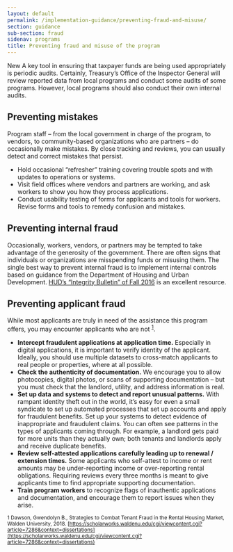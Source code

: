 ```yaml
---
layout: default
permalink: /implementation-guidance/preventing-fraud-and-misuse/
section: guidance
sub-section: fraud
sidenav: programs
title: Preventing fraud and misuse of the program
---
```


<span class="usa-tag usa-tag--new">New</span> A key tool in ensuring that taxpayer funds are being used appropriately is periodic audits. Certainly, Treasury’s Office of the Inspector General will review reported data from local programs and conduct some audits of some programs. However, local programs should also conduct their own internal audits. 

## Preventing mistakes

Program staff – from the local government in charge of the program, to vendors, to community-based organizations who are partners – do occasionally make mistakes. By close tracking and reviews, you can usually detect and correct mistakes that persist.

*	Hold occasional “refresher” training covering trouble spots and with updates to operations or systems. 
*	Visit field offices where vendors and partners are working, and ask workers to show you how they process applications. 
*	Conduct usability testing of forms for applicants and tools for workers. Revise forms and tools to remedy confusion and mistakes. 

## Preventing internal fraud

Occasionally, workers, vendors, or partners may be tempted to take advantage of the generosity of the government. There are often signs that individuals or organizations are misspending funds or misusing them. The single best way to prevent internal fraud is to implement internal controls based on guidance from the Department of Housing and Urban Development. <a href="https://www.hudoig.gov/sites/default/files/2019-04/Internal%20Controls%20Integrity%20Bulletin%20CPD.pdf">HUD’s “Integrity Bulletin” of Fall 2016</a> is an excellent resource.

## Preventing applicant fraud

While most applicants are truly in need of the assistance this program offers, you may encounter applicants who are not <sup><a href="#fn1" id="ref1">1</a></sup>. 
 
* **Intercept fraudulent applications at application time.** Especially in digital applications, it is important to verify identity of the applicant. Ideally, you should use multiple datasets to cross-match applicants to real people or properties, where at all possible. 
*	**Check the authenticity of documentation.** We encourage you to allow photocopies, digital photos, or scans of supporting documentation – but you must check that the landlord, utility, and address information is real.
*	**Set up data and systems to detect and report unusual patterns.** With rampant identity theft out in the world, it’s easy for even a small syndicate to set up automated processes that set up accounts and apply for fraudulent benefits. Set up your systems to detect evidence of inappropriate and fraudulent claims. You can often see patterns in the types of applicants coming through. For example, a landlord gets paid for more units than they actually own; both tenants and landlords apply and receive duplicate benefits.
*	**Review self-attested applications carefully leading up to renewal / extension times.** Some applicants who self-attest to income or rent amounts may be under-reporting income or over-reporting rental obligations. Requiring reviews every three months is meant to give applicants time to find appropriate supporting documentation.
*	**Train program workers** to recognize flags of inauthentic applications and documentation, and encourage them to report issues when they arise. 


<sup id="fn1">1 Dawson, Gwendolyn B., Strategies to Combat Tenant Fraud in the Rental Housing Market, Walden University, 2018. [https://scholarworks.waldenu.edu/cgi/viewcontent.cgi?article=7286&context=dissertations](https://scholarworks.waldenu.edu/cgi/viewcontent.cgi?article=7286&context=dissertations)